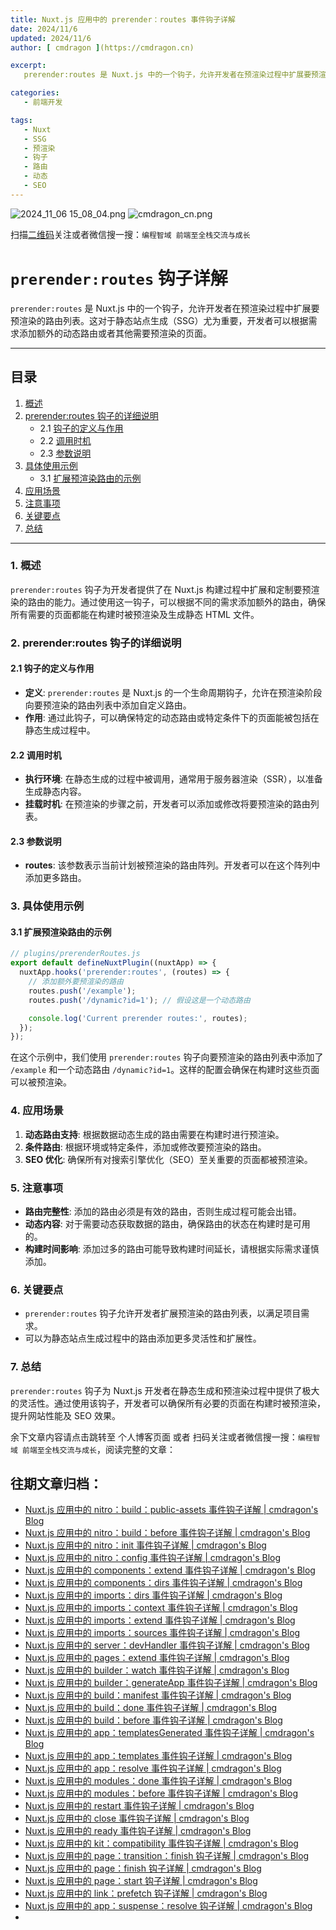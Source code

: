 ```yaml
---
title: Nuxt.js 应用中的 prerender：routes 事件钩子详解
date: 2024/11/6
updated: 2024/11/6
author: [ cmdragon ](https://cmdragon.cn)

excerpt:
   prerender:routes 是 Nuxt.js 中的一个钩子，允许开发者在预渲染过程中扩展要预渲染的路由列表。这对于静态站点生成（SSG）尤为重要，开发者可以根据需求添加额外的动态路由或者其他需要预渲染的页面。

categories:
   - 前端开发

tags:
   - Nuxt
   - SSG
   - 预渲染
   - 钩子
   - 路由
   - 动态
   - SEO
---
```


<img src="https://static.cmdragon.cn/blog/images/2024_11_06 15_08_04.png@blog" title="2024_11_06 15_08_04.png" alt="2024_11_06 15_08_04.png"/>

<img src="https://static.cmdragon.cn/blog/images/cmdragon_cn.png" title="cmdragon_cn.png" alt="cmdragon_cn.png"/>


扫描[二维码](https://static.cmdragon.cn/blog/images/cmdragon_cn.png)关注或者微信搜一搜：`编程智域 前端至全栈交流与成长`

# `prerender:routes` 钩子详解

`prerender:routes` 是 Nuxt.js 中的一个钩子，允许开发者在预渲染过程中扩展要预渲染的路由列表。这对于静态站点生成（SSG）尤为重要，开发者可以根据需求添加额外的动态路由或者其他需要预渲染的页面。

---

## 目录

1. [概述](#1-概述)
2. [prerender:routes 钩子的详细说明](#2-prerenderroutes-钩子的详细说明)
   - 2.1 [钩子的定义与作用](#21-钩子的定义与作用)
   - 2.2 [调用时机](#22-调用时机)
   - 2.3 [参数说明](#23-参数说明)
3. [具体使用示例](#3-具体使用示例)
   - 3.1 [扩展预渲染路由的示例](#31-扩展预渲染路由的示例)
4. [应用场景](#4-应用场景)
5. [注意事项](#5-注意事项)
6. [关键要点](#6-关键要点)
7. [总结](#7-总结)

---

### 1. 概述

`prerender:routes` 钩子为开发者提供了在 Nuxt.js 构建过程中扩展和定制要预渲染的路由的能力。通过使用这一钩子，可以根据不同的需求添加额外的路由，确保所有需要的页面都能在构建时被预渲染及生成静态 HTML 文件。

### 2. prerender:routes 钩子的详细说明

#### 2.1 钩子的定义与作用

- **定义**: `prerender:routes` 是 Nuxt.js 的一个生命周期钩子，允许在预渲染阶段向要预渲染的路由列表中添加自定义路由。
- **作用**: 通过此钩子，可以确保特定的动态路由或特定条件下的页面能被包括在静态生成过程中。

#### 2.2 调用时机

- **执行环境**: 在静态生成的过程中被调用，通常用于服务器渲染（SSR），以准备生成静态内容。
- **挂载时机**: 在预渲染的步骤之前，开发者可以添加或修改将要预渲染的路由列表。

#### 2.3 参数说明

- **routes**: 该参数表示当前计划被预渲染的路由阵列。开发者可以在这个阵列中添加更多路由。

### 3. 具体使用示例

#### 3.1 扩展预渲染路由的示例

```javascript
// plugins/prerenderRoutes.js
export default defineNuxtPlugin((nuxtApp) => {
  nuxtApp.hooks('prerender:routes', (routes) => {
    // 添加额外要预渲染的路由
    routes.push('/example');
    routes.push('/dynamic?id=1'); // 假设这是一个动态路由

    console.log('Current prerender routes:', routes);
  });
});
```

在这个示例中，我们使用 `prerender:routes` 钩子向要预渲染的路由列表中添加了 `/example` 和一个动态路由 `/dynamic?id=1`。这样的配置会确保在构建时这些页面可以被预渲染。

### 4. 应用场景

1. **动态路由支持**: 根据数据动态生成的路由需要在构建时进行预渲染。
2. **条件路由**: 根据环境或特定条件，添加或修改要预渲染的路由。
3. **SEO 优化**: 确保所有对搜索引擎优化（SEO）至关重要的页面都被预渲染。

### 5. 注意事项

- **路由完整性**: 添加的路由必须是有效的路由，否则生成过程可能会出错。
- **动态内容**: 对于需要动态获取数据的路由，确保路由的状态在构建时是可用的。
- **构建时间影响**: 添加过多的路由可能导致构建时间延长，请根据实际需求谨慎添加。

### 6. 关键要点

- `prerender:routes` 钩子允许开发者扩展预渲染的路由列表，以满足项目需求。
- 可以为静态站点生成过程中的路由添加更多灵活性和扩展性。

### 7. 总结

`prerender:routes` 钩子为 Nuxt.js 开发者在静态生成和预渲染过程中提供了极大的灵活性。通过使用该钩子，开发者可以确保所有必要的页面在构建时被预渲染，提升网站性能及 SEO 效果。

余下文章内容请点击跳转至 个人博客页面 或者 扫码关注或者微信搜一搜：`编程智域 前端至全栈交流与成长`，阅读完整的文章：

## 往期文章归档：

- [Nuxt.js 应用中的 nitro：build：public-assets 事件钩子详解 | cmdragon's Blog](https://blog.cmdragon.cn/posts/e3ab63fec9ce/)
- [Nuxt.js 应用中的 nitro：build：before 事件钩子详解 | cmdragon's Blog](https://blog.cmdragon.cn/posts/1c70713c402c/)
- [Nuxt.js 应用中的 nitro：init 事件钩子详解 | cmdragon's Blog](https://blog.cmdragon.cn/posts/8122bb43e5c6/)
- [Nuxt.js 应用中的 nitro：config 事件钩子详解 | cmdragon's Blog](https://blog.cmdragon.cn/posts/61ef115005d4/)
- [Nuxt.js 应用中的 components：extend 事件钩子详解 | cmdragon's Blog](https://blog.cmdragon.cn/posts/f1df4f41c9a9/)
- [Nuxt.js 应用中的 components：dirs 事件钩子详解 | cmdragon's Blog](https://blog.cmdragon.cn/posts/0f896139298c/)
- [Nuxt.js 应用中的 imports：dirs 事件钩子详解 | cmdragon's Blog](https://blog.cmdragon.cn/posts/ddb970c3c508/)
- [Nuxt.js 应用中的 imports：context 事件钩子详解 | cmdragon's Blog](https://blog.cmdragon.cn/posts/95d21c3b16f6/)
- [Nuxt.js 应用中的 imports：extend 事件钩子详解 | cmdragon's Blog](https://blog.cmdragon.cn/posts/002d9daf4c46/)
- [Nuxt.js 应用中的 imports：sources 事件钩子详解 | cmdragon's Blog](https://blog.cmdragon.cn/posts/f4858dcadca1/)
- [Nuxt.js 应用中的 server：devHandler 事件钩子详解 | cmdragon's Blog](https://blog.cmdragon.cn/posts/801ed4ce0612/)
- [Nuxt.js 应用中的 pages：extend 事件钩子详解 | cmdragon's Blog](https://blog.cmdragon.cn/posts/83af28e7c789/)
- [Nuxt.js 应用中的 builder：watch 事件钩子详解 | cmdragon's Blog](https://blog.cmdragon.cn/posts/fa5b7db36d2d/)
- [Nuxt.js 应用中的 builder：generateApp 事件钩子详解 | cmdragon's Blog](https://blog.cmdragon.cn/posts/adc96aee3b3c/)
- [Nuxt.js 应用中的 build：manifest 事件钩子详解 | cmdragon's Blog](https://blog.cmdragon.cn/posts/523de9001247/)
- [Nuxt.js 应用中的 build：done 事件钩子详解 | cmdragon's Blog](https://blog.cmdragon.cn/posts/41dece9c782c/)
- [Nuxt.js 应用中的 build：before 事件钩子详解 | cmdragon's Blog](https://blog.cmdragon.cn/posts/eb2bd3bbfab8/)
- [Nuxt.js 应用中的 app：templatesGenerated 事件钩子详解 | cmdragon's Blog](https://blog.cmdragon.cn/posts/b76b5d553a8b/)
- [Nuxt.js 应用中的 app：templates 事件钩子详解 | cmdragon's Blog](https://blog.cmdragon.cn/posts/ace6c53275c4/)
- [Nuxt.js 应用中的 app：resolve 事件钩子详解 | cmdragon's Blog](https://blog.cmdragon.cn/posts/9ea12f07cc2a/)
- [Nuxt.js 应用中的 modules：done 事件钩子详解 | cmdragon's Blog](https://blog.cmdragon.cn/posts/397fbad66fab/)
- [Nuxt.js 应用中的 modules：before 事件钩子详解 | cmdragon's Blog](https://blog.cmdragon.cn/posts/5b5669bca701/)
- [Nuxt.js 应用中的 restart 事件钩子详解 | cmdragon's Blog](https://blog.cmdragon.cn/posts/25888bf37a0f/)
- [Nuxt.js 应用中的 close 事件钩子详解 | cmdragon's Blog](https://blog.cmdragon.cn/posts/ec1665a791a5/)
- [Nuxt.js 应用中的 ready 事件钩子详解 | cmdragon's Blog](https://blog.cmdragon.cn/posts/37d771762c8f/)
- [Nuxt.js 应用中的 kit：compatibility 事件钩子详解 | cmdragon's Blog](https://blog.cmdragon.cn/posts/52224e8e71ec/)
- [Nuxt.js 应用中的 page：transition：finish 钩子详解 | cmdragon's Blog](https://blog.cmdragon.cn/posts/80acaed2b809/)
- [Nuxt.js 应用中的 page：finish 钩子详解 | cmdragon's Blog](https://blog.cmdragon.cn/posts/2e422732f13a/)
- [Nuxt.js 应用中的 page：start 钩子详解 | cmdragon's Blog](https://blog.cmdragon.cn/posts/9876204f1a7b/)
- [Nuxt.js 应用中的 link：prefetch 钩子详解 | cmdragon's Blog](https://blog.cmdragon.cn/posts/3821d8f8b93e/)
- [Nuxt.js 应用中的 app：suspense：resolve 钩子详解 | cmdragon's Blog](https://blog.cmdragon.cn/posts/aca9f9d7692b/)
-


